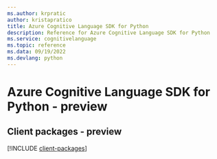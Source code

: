 ```yaml
---
ms.author: krpratic
author: kristapratico
title: Azure Cognitive Language SDK for Python
description: Reference for Azure Cognitive Language SDK for Python
ms.service: cognitivelanguage
ms.topic: reference
ms.data: 09/19/2022
ms.devlang: python
---
```

# Azure Cognitive Language SDK for Python - preview

## Client packages - preview
[!INCLUDE [client-packages](cognitive-language-client-index.md)]